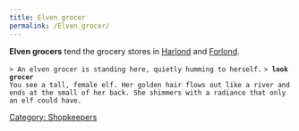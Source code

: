 ```yaml
---
title: Elven grocer
permalink: /Elven_grocer/
---
```


**Elven grocers** tend the grocery stores in
[Harlond](Harlond "wikilink") and [Forlond](Forlond "wikilink").

`> An elven grocer is standing here, quietly humming to herself.`
`> `**`look grocer`**
`You see a tall, female elf. Her golden hair flows out like a river and`
`ends at the small of her back. She shimmers with a radiance that only`
`an elf could have.`

[Category: Shopkeepers](Category:_Shopkeepers "wikilink")